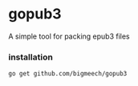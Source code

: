 # gopub3
A simple tool for packing epub3 files

### installation 

```shell
go get github.com/bigmeech/gopub3
```

